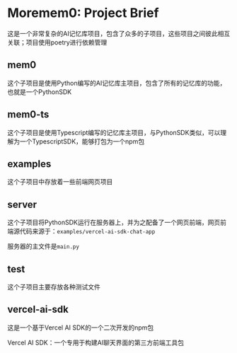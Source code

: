 # Moremem0: Project Brief

这是一个非常复杂的AI记忆库项目，包含了众多的子项目，这些项目之间彼此相互关联；项目使用poetry进行依赖管理

## mem0

这个子项目是使用Python编写的AI记忆库主项目，包含了所有的记忆库的功能，也就是一个PythonSDK

## mem0-ts

这个子项目是使用Typescript编写的记忆库主项目，与PythonSDK类似，可以理解为一个TypescriptSDK，能够打包为一个npm包

## examples

这个子项目中存放着一些前端网页项目

## server

这个子项目将PythonSDK运行在服务器上，并为之配备了一个网页前端，网页前端源代码来源于：`examples/vercel-ai-sdk-chat-app`

服务器的主文件是`main.py`

## test

这个子项目主要存放各种测试文件

## vercel-ai-sdk

这是一个基于Vercel AI SDK的一个二次开发的npm包

Vercel AI SDK：一个专用于构建AI聊天界面的第三方前端工具包